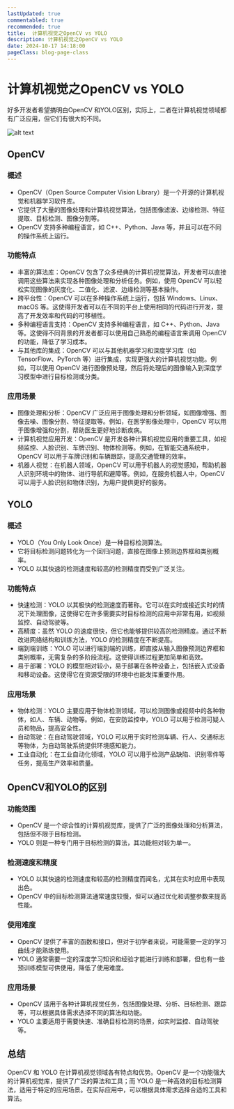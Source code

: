 ```yaml
---
lastUpdated: true
commentabled: true
recommended: true
title:  计算机视觉之OpenCV vs YOLO
description: 计算机视觉之OpenCV vs YOLO
date: 2024-10-17 14:18:00
pageClass: blog-page-class
---
```


# 计算机视觉之OpenCV vs YOLO #

好多开发者希望搞明白OpenCV 和YOLO区别，实际上，二者在计算机视觉领域都有广泛应用，但它们有很大的不同。

![alt text](/images/cmono-20241028135331.png)

## OpenCV ##

### 概述 ###

- OpenCV（Open Source Computer Vision Library）是一个开源的计算机视觉和机器学习软件库。
- 它提供了大量的图像处理和计算机视觉算法，包括图像滤波、边缘检测、特征提取、目标检测、图像分割等。
- OpenCV 支持多种编程语言，如 C++、Python、Java 等，并且可以在不同的操作系统上运行。

### 功能特点 ###

- 丰富的算法库：OpenCV 包含了众多经典的计算机视觉算法，开发者可以直接调用这些算法来实现各种图像处理和分析任务。例如，使用 OpenCV 可以轻松实现图像的灰度化、二值化、滤波、边缘检测等基本操作。
- 跨平台性：OpenCV 可以在多种操作系统上运行，包括 Windows、Linux、macOS 等。这使得开发者可以在不同的平台上使用相同的代码进行开发，提高了开发效率和代码的可移植性。
- 多种编程语言支持：OpenCV 支持多种编程语言，如 C++、Python、Java 等。这使得不同背景的开发者都可以使用自己熟悉的编程语言来调用 OpenCV 的功能，降低了学习成本。
- 与其他库的集成：OpenCV 可以与其他机器学习和深度学习库（如 TensorFlow、PyTorch 等）进行集成，实现更强大的计算机视觉功能。例如，可以使用 OpenCV 进行图像预处理，然后将处理后的图像输入到深度学习模型中进行目标检测或分类。

### 应用场景 ###

- 图像处理和分析：OpenCV 广泛应用于图像处理和分析领域，如图像增强、图像去噪、图像分割、特征提取等。例如，在医学影像处理中，OpenCV 可以用于图像增强和分割，帮助医生更好地诊断疾病。
- 计算机视觉应用开发：OpenCV 是开发各种计算机视觉应用的重要工具，如视频监控、人脸识别、车牌识别、物体检测等。例如，在智能交通系统中，OpenCV 可以用于车牌识别和车辆跟踪，提高交通管理的效率。
- 机器人视觉：在机器人领域，OpenCV 可以用于机器人的视觉感知，帮助机器人识别环境中的物体、进行导航和避障等。例如，在服务机器人中，OpenCV 可以用于人脸识别和物体识别，为用户提供更好的服务。

## YOLO ##

### 概述 ###

- YOLO（You Only Look Once）是一种目标检测算法。
- 它将目标检测问题转化为一个回归问题，直接在图像上预测边界框和类别概率。
- YOLO 以其快速的检测速度和较高的检测精度而受到广泛关注。

### 功能特点 ###

- 快速检测：YOLO 以其极快的检测速度而著称。它可以在实时或接近实时的情况下处理图像，这使得它在许多需要实时目标检测的应用中非常有用，如视频监控、自动驾驶等。
- 高精度：虽然 YOLO 的速度很快，但它也能够提供较高的检测精度。通过不断改进网络结构和训练方法，YOLO 的检测精度在不断提高。
- 端到端训练：YOLO 可以进行端到端的训练，即直接从输入图像预测边界框和类别概率，无需复杂的多阶段流程。这使得训练过程更加简单和高效。
- 易于部署：YOLO 的模型相对较小，易于部署在各种设备上，包括嵌入式设备和移动设备。这使得它在资源受限的环境中也能发挥重要作用。

### 应用场景 ###

- 物体检测：YOLO 主要应用于物体检测领域，可以检测图像或视频中的各种物体，如人、车辆、动物等。例如，在安防监控中，YOLO 可以用于检测可疑人员和物品，提高安全性。
- 自动驾驶：在自动驾驶领域，YOLO 可以用于实时检测车辆、行人、交通标志等物体，为自动驾驶系统提供环境感知能力。
- 工业自动化：在工业自动化领域，YOLO 可以用于检测产品缺陷、识别零件等任务，提高生产效率和质量。

## OpenCV和YOLO的区别 ##

### 功能范围 ###

- OpenCV 是一个综合性的计算机视觉库，提供了广泛的图像处理和分析算法，包括但不限于目标检测。
- YOLO 则是一种专门用于目标检测的算法，其功能相对较为单一。

### 检测速度和精度 ###

- YOLO 以其快速的检测速度和较高的检测精度而闻名，尤其在实时应用中表现出色。
- OpenCV 中的目标检测算法通常速度较慢，但可以通过优化和调整参数来提高性能。

### 使用难度 ###

- OpenCV 提供了丰富的函数和接口，但对于初学者来说，可能需要一定的学习曲线才能熟练使用。
- YOLO 通常需要一定的深度学习知识和经验才能进行训练和部署，但也有一些预训练模型可供使用，降低了使用难度。

### 应用场景 ###

- OpenCV 适用于各种计算机视觉任务，包括图像处理、分析、目标检测、跟踪等，可以根据具体需求选择不同的算法和功能。
- YOLO 主要适用于需要快速、准确目标检测的场景，如实时监控、自动驾驶等。

## 总结 ##

OpenCV 和 YOLO 在计算机视觉领域各有特点和优势。OpenCV 是一个功能强大的计算机视觉库，提供了广泛的算法和工具；而 YOLO 是一种高效的目标检测算法，适用于特定的应用场景。在实际应用中，可以根据具体需求选择合适的工具和算法。
